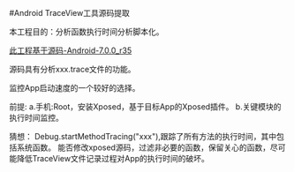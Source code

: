 

#Android TraceView工具源码提取


本工程目的：分析函数执行时间分析脚本化。

[此工程基于源码-Android-7.0.0_r35](https://android.googlesource.com/platform/tools/swt/+/android-7.0.0_r35)

源码具有分析xxx.trace文件的功能。

监控App启动速度的一个较好的选择。

前提:
    a.手机:Root，安装Xposed，基于目标App的Xposed插件。
    b.关键模块的执行时间监控。



猜想：
    Debug.startMethodTracing("xxx"),跟踪了所有方法的执行时间，其中包括系统函数。
    能否修改xposed源码，过滤非必要的函数，保留关心的函数，尽可能降低TraceView文件记录过程对App的执行时间的破坏。   